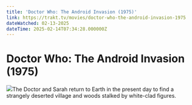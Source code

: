 ```yaml
---
title: 'Doctor Who: The Android Invasion (1975)' 
link: https://trakt.tv/movies/doctor-who-the-android-invasion-1975
dateWatched: 02-13-2025
dateTime: 2025-02-14T07:34:28.000000Z
---
```

# Doctor Who: The Android Invasion (1975)

![](https://walter-r2.trakt.tv/images/movies/000/878/538/fanarts/thumb/264e6e0321.jpg)The Doctor and Sarah return to Earth in the present day to find a strangely deserted village and woods stalked by white-clad figures.